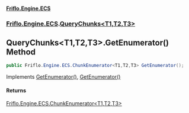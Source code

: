 #### [Friflo.Engine.ECS](index.md#'index')
### [Friflo.Engine.ECS](Friflo.Engine.ECS.md#'Friflo.Engine.ECS').[QueryChunks&lt;T1,T2,T3&gt;](QueryChunks_T1,T2,T3_.md#'Friflo.Engine.ECS.QueryChunks<T1,T2,T3>')

## QueryChunks<T1,T2,T3>.GetEnumerator() Method

```csharp
public Friflo.Engine.ECS.ChunkEnumerator<T1,T2,T3> GetEnumerator();
```

Implements [GetEnumerator()](https://docs.microsoft.com/en-us/dotnet/api/System.Collections.Generic.IEnumerable-1.GetEnumerator#'System.Collections.Generic.IEnumerable`1.GetEnumerator'), [GetEnumerator()](https://docs.microsoft.com/en-us/dotnet/api/System.Collections.IEnumerable.GetEnumerator#'System.Collections.IEnumerable.GetEnumerator')

#### Returns
[Friflo.Engine.ECS.ChunkEnumerator&lt;](ChunkEnumerator_T1,T2,T3_.md#'Friflo.Engine.ECS.ChunkEnumerator<T1,T2,T3>')[T1](QueryChunks_T1,T2,T3_.md#Friflo.Engine.ECS.QueryChunks_T1,T2,T3_.T1#'Friflo.Engine.ECS.QueryChunks<T1,T2,T3>.T1')[,](ChunkEnumerator_T1,T2,T3_.md#'Friflo.Engine.ECS.ChunkEnumerator<T1,T2,T3>')[T2](QueryChunks_T1,T2,T3_.md#Friflo.Engine.ECS.QueryChunks_T1,T2,T3_.T2#'Friflo.Engine.ECS.QueryChunks<T1,T2,T3>.T2')[,](ChunkEnumerator_T1,T2,T3_.md#'Friflo.Engine.ECS.ChunkEnumerator<T1,T2,T3>')[T3](QueryChunks_T1,T2,T3_.md#Friflo.Engine.ECS.QueryChunks_T1,T2,T3_.T3#'Friflo.Engine.ECS.QueryChunks<T1,T2,T3>.T3')[&gt;](ChunkEnumerator_T1,T2,T3_.md#'Friflo.Engine.ECS.ChunkEnumerator<T1,T2,T3>')